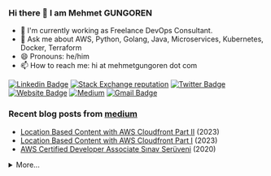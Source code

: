 ### Hi there 👋 I am Mehmet GUNGOREN

- 🔭 I'm currently working as Freelance DevOps Consultant.
- 💬 Ask me about AWS, Python, Golang, Java, Microservices, Kubernetes, Docker, Terraform
- 😄 Pronouns: he/him
- 📫 How to reach me: hi at mehmetgungoren dot com

[![Linkedin Badge](https://img.shields.io/badge/-mehmetgungoren-blue?style=flat-square&logo=Linkedin&logoColor=white&link=https://www.linkedin.com/in/mehmetgungoren/)](https://www.linkedin.com/in/mehmetgungoren/)
[![Stack Exchange reputation](https://img.shields.io/stackexchange/stackoverflow/r/5589820?style=flat-square)](https://stackoverflow.com/users/5589820/mehmet-güngören)
[![Twitter Badge](https://img.shields.io/badge/-mehmetgungoren-blue?style=flat-square&logo=Twitter&logoColor=white&link=https://www.twitter.com/mmetgungoren/)](https://www.twitter.com/mmetgungoren/)
[![Website Badge](https://img.shields.io/website?down_color=red&down_message=down&label=https%3A%2F%2Fmehmetgungoren.com&up_color=green&up_message=up&url=https%3A%2F%2Fmehmetgungoren.com)](https://mehmetgungoren.com)
[![Medium](https://img.shields.io/badge/Medium-12100E?style=flat-square&logo=medium&logoColor=white)](https://mehgungoren.medium.com)
[![Gmail Badge](https://img.shields.io/badge/-hi@mehmetgungoren.com-c14438?style=flat-square&logo=Gmail&logoColor=white&link=mailto:hi@mehmetgungoren.com)](mailto:hi@mehmetgungoren.com?subject=From%20GitHub&body=Hi,%20there.%20Found%20you%20from%20GitHub.)

### Recent blog posts from [medium](https://mehgungoren.medium.com)

<!-- DATA:START -->
* [Location Based Content with AWS Cloudfront Part II](https://mehgungoren.medium.com/location-based-content-with-aws-cloudfront-part-ii-84af16482cb8?source=rss-f5aa7ac13434------2) (2023)
* [Location Based Content with AWS Cloudfront Part I](https://mehgungoren.medium.com/location-based-content-with-aws-cloudfront-part-i-6b22648e6ba5?source=rss-f5aa7ac13434------2) (2023)
* [AWS Certified Developer Associate Sınav Serüveni](https://mehgungoren.medium.com/aws-certified-developer-associate-s%C4%B1nav-ser%C3%BCveni-5f6082ac6f8d?source=rss-f5aa7ac13434------2) (2020)
<!-- DATA:END -->

<details>
  <summary>More...</summary>
   <img src="https://github-readme-stats.vercel.app/api/top-langs/?username=gungoren&layout=compact&langs_count=10&hide=html,css,jupyter%20notebook&show_icons=true&count_private=true&theme=dark"  style="width: 49%;"/>
  <img src="https://github-readme-stats.vercel.app/api?username=gungoren&show_icons=true&count_private=true&theme=dark&include_all_commits=true&line_height=28" style="width: 50%;"/>
</details>
